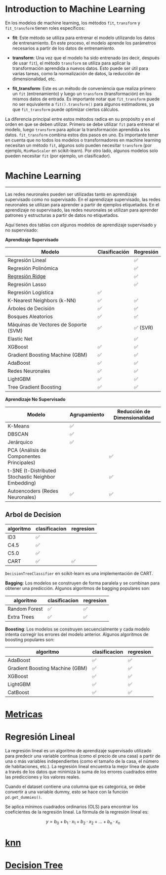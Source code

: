 # Introduction to Machine Learning
En los modelos de machine learning, los métodos `fit`, `transform` y `fit_transform` tienen roles específicos:

- **fit**: Este método se utiliza para entrenar el modelo utilizando los datos de entrenamiento. En este proceso, el modelo aprende los parámetros necesarios a partir de los datos de entrenamiento.

- **transform**: Una vez que el modelo ha sido entrenado (es decir, después de usar `fit`), el método `transform` se utiliza para aplicar la transformación aprendida a nuevos datos. Esto puede ser útil para varias tareas, como la normalización de datos, la reducción de dimensionalidad, etc.

- **fit_transform**: Este es un método de conveniencia que realiza primero un `fit` (entrenamiento) y luego un `transform` (transformación) en los mismos datos de entrada. Es importante notar que `fit_transform` puede no ser equivalente a `fit().transform()` para algunos estimadores, ya que `fit_transform` puede optimizar ciertos cálculos.

La diferencia principal entre estos métodos radica en su propósito y en el orden en que se deben utilizar. Primero se debe utilizar `fit` para entrenar el modelo, luego `transform` para aplicar la transformación aprendida a los datos. `fit_transform` combina estos dos pasos en uno. Es importante tener en cuenta que no todos los modelos o transformadores en machine learning necesitan un método `fit`, algunos solo pueden necesitar `transform` (por ejemplo, `MinMaxScaler` en scikit-learn). Por otro lado, algunos modelos solo pueden necesitar `fit` (por ejemplo, un clasificador).


# Machine Learning

---
Las redes neuronales pueden ser utilizadas tanto en aprendizaje supervisado como no supervisado. En el aprendizaje supervisado, las redes neuronales se utilizan para aprender a partir de ejemplos etiquetados. En el aprendizaje no supervisado, las redes neuronales se utilizan para aprender patrones y estructuras a partir de datos no etiquetados.

Aquí tienes dos tablas con algunos modelos de aprendizaje supervisado y no supervisado:

**Aprendizaje Supervisado**

| Modelo | Clasificación | Regresión |
| --- | --- | --- |
| Regresión Lineal |  | ✅ |
| Regresión Polinómica |  | ✅ |
| [Regresión Ridge](https://www.youtube.com/watch?v=ETyIMqHoP9g) |  | ✅ |
| Regresión Lasso |  | ✅ |
| Regresión Logística | ✅ |  |
| K-Nearest Neighbors (k-NN) | ✅ | ✅ |
| Árboles de Decisión | ✅ | ✅ |
| Bosques Aleatorios | ✅ | ✅ |
| Máquinas de Vectores de Soporte (SVM) | ✅ | ✅ (SVR) |
| Elastic Net |  | ✅ |
| XGBoost | ✅ | ✅ |
| Gradient Boosting Machine (GBM) | ✅ | ✅ |
| AdaBoost | ✅ | ✅ |
| Redes Neuronales | ✅ | ✅ |
| LightGBM | ✅ | ✅ |
|Tree Gradient Boosting | ✅ | ✅ |

**Aprendizaje No Supervisado**

| Modelo | Agrupamiento | Reducción de Dimensionalidad |
| --- | --- | --- |
| K-Means | ✅ |  |
| DBSCAN | ✅ |  |
| Jerárquico | ✅ |  |
| PCA (Análisis de Componentes Principales) |  | ✅ |
| t-SNE (t-Distributed Stochastic Neighbor Embedding) |  | ✅ |
| Autoencoders (Redes Neuronales) | ✅ | ✅ |

## Arbol de Decision

| algoritmo | clasificacion | regresion |
| --- | --- | --- |
| ID3 | ✅ |  |
| C4.5 | ✅ |  |
| C5.0 | ✅ |  |
| CART | ✅ | ✅ |

`DecisionTreeClassifier` en scikit-learn es una implementación de CART.

**Bagging**: Los modelos se construyen de forma paralela y se combinan para obtener una predicción. Algunos algoritmos de bagging populares son:

| algoritmo | clasificacion | regresion |
| --- | --- | --- |
| Random Forest | ✅ | ✅ |
| Extra Trees | ✅ | ✅ |

**Boosting**: Los modelos se construyen secuencialmente y cada modelo intenta corregir los errores del modelo anterior. Algunos algoritmos de boosting populares son:

| algoritmo | clasificacion | regresion |
| --- | --- | --- |
| AdaBoost | ✅ | ✅ |
| Gradient Boosting Machine (GBM) | ✅ | ✅ |
| XGBoost | ✅ | ✅ |
| LightGBM | ✅ | ✅ |
| CatBoost | ✅ | ✅ |



# [Metricas](Metricas.md)

# Regresión Lineal
La regresión lineal es un algoritmo de aprendizaje supervisado utilizado para predecir una variable continua (como el precio de una casa) a partir de una o más variables independientes (como el tamaño de la casa, el número de habitaciones, etc.). La regresión lineal encuentra la mejor línea de ajuste a través de los datos que minimiza la suma de los errores cuadrados entre las predicciones y los valores reales.

Cuando el dataset contiene una columna que es categorica, se debe convertir a una variable dummy, esto se hace con la función `pd.get_dummies()`.

Se aplica mínimos cuadrados ordinarios (OLS) para encontrar los coeficientes de la regresión lineal. La fórmula de la regresión lineal es:

$$ y = b_0 + b_1 \cdot x_1 + b_2 \cdot x_2 + ... + b_n \cdot x_n $$

# [knn](knn.md)

# [Decision Tree](Decision_Tree.md)
